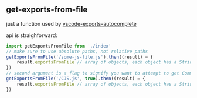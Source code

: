 ## get-exports-from-file

just a function used by [vscode-exports-autocomplete](https://github.com/capaj/vscode-exports-autocomplete)

api is straighforward:
```javascript
import getExportsFromFile from './index'
// make sure to use absolute paths, not relative paths
getExportsFromFile('/some-js-file.js').then((result) = {
    result.exportsFromFile // array of objects, each object has a String `name` and Boolean `default` props
})
// second argument is a flag to signify you want to attempt to get CommonJS export
getExportsFromFile('/CJS.js', true).then((result) = {
    result.exportsFromFile // array of objects, each object has a String `name` and Boolean `default` props
})


```